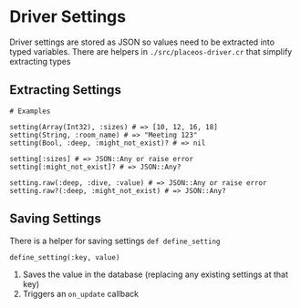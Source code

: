 # Driver Settings

Driver settings are stored as JSON so values need to be extracted into typed variables.
There are helpers in `./src/placeos-driver.cr` that simplify extracting types


## Extracting Settings

```crystal
# Examples

setting(Array(Int32), :sizes) # => [10, 12, 16, 18]
setting(String, :room_name) # => "Meeting 123"
setting(Bool, :deep, :might_not_exist)? # => nil

setting[:sizes] # => JSON::Any or raise error
setting[:might_not_exist]? # => JSON::Any?

setting.raw(:deep, :dive, :value) # => JSON::Any or raise error
setting.raw?(:deep, :might_not_exist) # => JSON::Any?

```


## Saving Settings

There is a helper for saving settings `def define_setting`

```crystal
define_setting(:key, value)

```

1. Saves the value in the database (replacing any existing settings at that key)
2. Triggers an `on_update` callback
